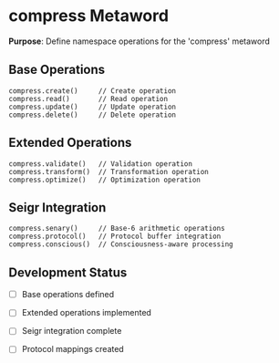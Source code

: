 # compress Metaword

**Purpose**: Define namespace operations for the 'compress' metaword

## Base Operations

```hyphos
compress.create()     // Create operation
compress.read()       // Read operation  
compress.update()     // Update operation
compress.delete()     // Delete operation
```

## Extended Operations

```hyphos
compress.validate()   // Validation operation
compress.transform()  // Transformation operation
compress.optimize()   // Optimization operation
```

## Seigr Integration

```hyphos
compress.senary()     // Base-6 arithmetic operations
compress.protocol()   // Protocol buffer integration
compress.conscious()  // Consciousness-aware processing
```

## Development Status

- [ ] Base operations defined
- [ ] Extended operations implemented  
- [ ] Seigr integration complete
- [ ] Protocol mappings created

